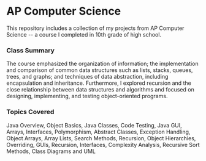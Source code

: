 # AP Computer Science

This repository includes a collection of my projects from AP Computer Science -- a course I completed in 10th grade of high school.

### Class Summary
The course emphasized the organization of information; the implementation and comparison of common data structures such as lists, stacks, queues, trees, and graphs; and techniques of data abstraction, including encapsulation and inheritance. Furthermore, I explored recursion and the close relationship between data structures and algorithms and focused on designing, implementing, and testing object-oriented programs.

### Topics Covered
Java Overview, Object Basics, Java Classes, Code Testing, Java GUI, Arrays, Interfaces, Polymorphism, Abstract Classes, Exception Handling, Object Arrays, Array Lists, Search Methods, Recursion, Object Hierarchies, Overriding, GUIs, Recursion, Interfaces, Complexity Analysis, Recursive Sort Methods, Class Diagrams and UML
